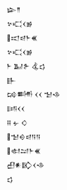<div class='block'>
<div class='line'>𒇽𒈫</div>
<div class='line'>𒆳𒄣𒌋𒂊</div>
<div class='line'>𒀊𒁀𒈨𒌍</div>
<div class='line'>𒆳𒄣𒌋𒂊</div>
<div class='line'>𒈨 𒆏𒉿 𒆬𒌓</div>
<div class='line'>𒃲</div>
<div class='line'>𒄘𒌦 𒌋𒌋 𒈠𒈾</div>
<div class='line'>𒅀𒌋𒌋</div>
<div class='line'>𒍝 𒉡 𒄭</div>
<div class='line'>𒈠𒀪𒁀𒀀𒀀</div>
<div class='line'>𒊕𒁺𒈨𒌍</div>
<div class='line'>𒌷𒀭𒃼𒌋𒈾</div>
<div class='line'>𒌓</div>
</div>